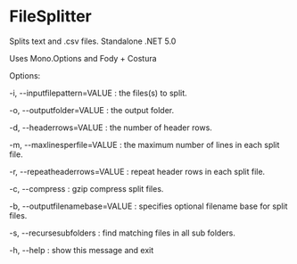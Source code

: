 # FileSplitter

Splits text and .csv files. Standalone .NET 5.0 

Uses Mono.Options and Fody + Costura

Options:

  -i, --inputfilepattern=VALUE : the files(s) to split.
                             
  -o, --outputfolder=VALUE     : the output folder.
  
  -d, --headerrows=VALUE       : the number of header rows.
  
  -m, --maxlinesperfile=VALUE  : the maximum number of lines in each split file.
                             
  -r, --repeatheaderrows=VALUE : repeat header rows in each split file.
                             
  -c, --compress               : gzip compress split files.
  
  -b, --outputfilenamebase=VALUE : specifies optional filename base for split files.
 
  -s, --recursesubfolders      : find matching files in all sub folders.
  
  -h, --help                   : show this message and exit

